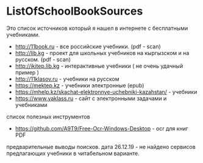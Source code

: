 # ListOfSchoolBookSources
Это список источников который я нашел в интернете с бесплатными учебниками.  

* http://11book.ru - все российские учебники. (pdf - scan)
* http://lib.kg - проект для школьных учебников на кыргызском и на русском. (pdf - scan)
* http://ikitep.lib.kg - интерактивные учебники ( не очень удачный пример ) 
* http://11klasov.ru - учебники на русском
* https://mektep.kz - учебники электронные (epub)
* https://mhelp.kz/skachat-elektronnye-uchebniki-kazahstan/ - учебники
* https://www.yaklass.ru - сайт с электронными задачами и учебниками 

список полезных инструментов
* https://github.com/A9T9/Free-Ocr-Windows-Desktop - ocr для книг PDF 

предварительные выводы поисков. 
дата 26.12.19 - не найдено сервисов предлагающих учебники в читабельном варианте. 
